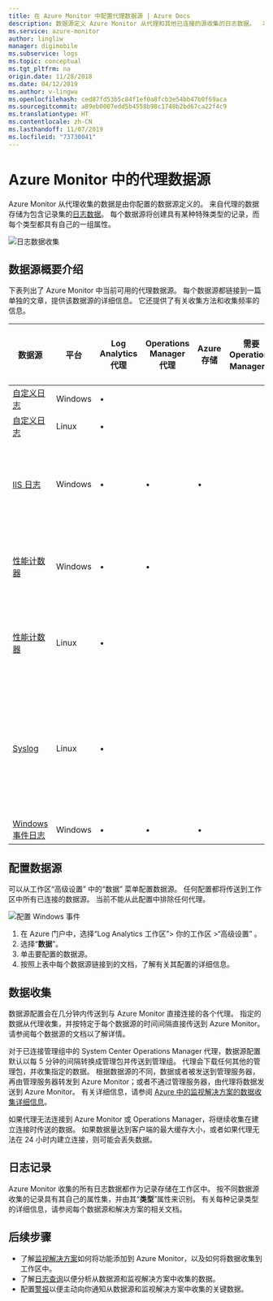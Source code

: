 ```yaml
---
title: 在 Azure Monitor 中配置代理数据源 | Azure Docs
description: 数据源定义 Azure Monitor 从代理和其他已连接的源收集的日志数据。  本文介绍有关 Azure Monitor 如何使用数据源的概念，详细解释如何配置数据源，并对不同的可用数据源进行概要介绍。
ms.service: azure-monitor
author: lingliw
manager: digimobile
ms.subservice: logs
ms.topic: conceptual
ms.tgt_pltfrm: na
origin.date: 11/28/2018
ms.date: 04/12/2019
ms.author: v-lingwu
ms.openlocfilehash: ced87fd53b5c84f1ef0a8fcb3e54bb47b0f69aca
ms.sourcegitcommit: a89eb0007edd5b4558b98c1748b2bd67ca22f4c9
ms.translationtype: HT
ms.contentlocale: zh-CN
ms.lasthandoff: 11/07/2019
ms.locfileid: "73730041"
---
```

# <a name="agent-data-sources-in-azure-monitor"></a>Azure Monitor 中的代理数据源
Azure Monitor 从代理收集的数据是由你配置的数据源定义的。  来自代理的数据存储为包含记录集的[日志数据](data-platform-logs.md)。  每个数据源将创建具有某种特殊类型的记录，而每个类型都具有自己的一组属性。

![日志数据收集](media/agent-data-sources/overview.png)

## <a name="summary-of-data-sources"></a>数据源概要介绍
下表列出了 Azure Monitor 中当前可用的代理数据源。  每个数据源都链接到一篇单独的文章，提供该数据源的详细信息。   它还提供了有关收集方法和收集频率的信息。 


| 数据源 | 平台 | Log Analytics 代理 | Operations Manager 代理 | Azure 存储 | 需要 Operations Manager？ | Operations Manager 代理数据通过管理组发送 | 收集频率 |
| --- | --- | --- | --- | --- | --- | --- | --- |
| [自定义日志](data-sources-custom-logs.md) | Windows |&#8226; |  | |  |  | 到达时 |
| [自定义日志](data-sources-custom-logs.md) | Linux   |&#8226; |  | |  |  | 到达时 |
| [IIS 日志](data-sources-iis-logs.md) | Windows |&#8226; |&#8226; |&#8226; |  |  |依赖于日志文件滚动更新设置 |
| [性能计数器](data-sources-performance-counters.md) | Windows |&#8226; |&#8226; |  |  |  |根据计划，最小值为 10 秒 |
| [性能计数器](data-sources-performance-counters.md) | Linux |&#8226; |  |  |  |  |根据计划，最小值为 10 秒 |
| [Syslog](data-sources-syslog.md) | Linux |&#8226; |  |  |  |  |来自 Azure 存储：10 分钟；来自代理：到达时 |
| [Windows 事件日志](data-sources-windows-events.md) |Windows |&#8226; |&#8226; |&#8226; |  |&#8226; | 到达时 |


## <a name="configuring-data-sources"></a>配置数据源
可以从工作区“高级设置”  中的“数据”  菜单配置数据源。  任何配置都将传送到工作区中所有已连接的数据源。  当前不能从此配置中排除任何代理。

![配置 Windows 事件](media/agent-data-sources/configure-events.png)

1. 在 Azure 门户中，选择“Log Analytics 工作区”> 你的工作区 >“高级设置”   。
2. 选择“**数据**”。
3. 单击要配置的数据源。
4. 按照上表中每个数据源链接到的文档，了解有关其配置的详细信息。


## <a name="data-collection"></a>数据收集
数据源配置会在几分钟内传送到与 Azure Monitor 直接连接的各个代理。  指定的数据从代理收集，并按特定于每个数据源的时间间隔直接传送到 Azure Monitor。  请参阅每个数据源的文档以了解详情。

对于已连接管理组中的 System Center Operations Manager 代理，数据源配置默认以每 5 分钟的间隔转换成管理包并传送到管理组。  代理会下载任何其他的管理包，并收集指定的数据。 根据数据源的不同，数据或者被发送到管理服务器，再由管理服务器转发到 Azure Monitor；或者不通过管理服务器，由代理将数据发送到 Azure Monitor。 有关详细信息，请参阅 [Azure 中的监视解决方案的数据收集详细信息](../insights/solutions-inventory.md)。

如果代理无法连接到 Azure Monitor 或 Operations Manager，将继续收集在建立连接时传送的数据。  如果数据量达到客户端的最大缓存大小，或者如果代理无法在 24 小时内建立连接，则可能会丢失数据。

## <a name="log-records"></a>日志记录
Azure Monitor 收集的所有日志数据都作为记录存储在工作区中。  按不同数据源收集的记录具有其自己的属性集，并由其“**类型**”属性来识别。  有关每种记录类型的详细信息，请参阅每个数据源和解决方案的相关文档。

## <a name="next-steps"></a>后续步骤
* 了解[监视解决方案](../insights/solutions.md)如何将功能添加到 Azure Monitor，以及如何将数据收集到工作区中。
* 了解[日志查询](../log-query/log-query-overview.md)以便分析从数据源和监视解决方案中收集的数据。  
* 配置[警报](alerts-overview.md)以便主动向你通知从数据源和监视解决方案中收集的关键数据。



